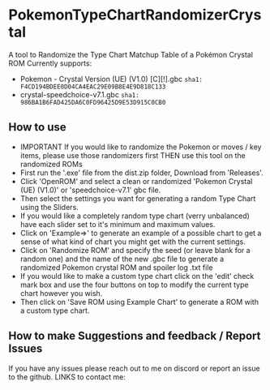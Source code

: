 # PokemonTypeChartRandomizerCrystal
A tool to Randomize the Type Chart Matchup Table of a Pokémon Crystal ROM
Currently supports:
- Pokemon - Crystal Version (UE) (V1.0) [C][!].gbc `sha1: F4CD194BDEE0D04CA4EAC29E09B8E4E9D818C133`
- crystal-speedchoice-v7.1.gbc `sha1: 986BA1B6FAD425DA6C0FD96425D9E53D915C0CB0`

## How to use

- IMPORTANT If you would like to randomize the Pokemon or moves / key items, please use those randomizers first THEN use this tool on the randomized ROMs
- First run the '.exe' file from the dist.zip folder, Download from 'Releases'.
- Click 'OpenROM' and select a clean or randomized 'Pokemon Crystal (UE) (V1.0)' or 'speedchoice-v7.1' gbc file.
- Then select the settings you want for generating a random Type Chart using the Sliders.
- If you would like a completely random type chart (verry unbalanced) have each slider set to it's minimum and maximum values.
- Click on 'Example=>' to generate an example of a possible chart to get a sense of what kind of chart you might get with the current settings.
- Click on 'Randomize ROM' and specify the seed (or leave blank for a random one) and the name of the new .gbc file to generate a randomized Pokemon crystal ROM and spoiler log .txt file
- If you would like to make a custom type chart click on the 'edit' check mark box and use the four buttons on top to modify the current type chart however you wish.
- Then click on 'Save ROM using Example Chart' to generate a ROM with a custom type chart.

## How to make Suggestions and feedback / Report Issues
If you have any issues please reach out to me on discord or report an issue to the github.
LINKS to contact me: 
